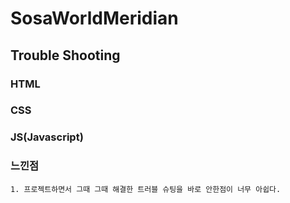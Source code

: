 # SosaWorldMeridian

## Trouble Shooting

### HTML

### CSS

### JS(Javascript)

### 느낀점
    1. 프로젝트하면서 그때 그때 해결한 트러블 슈팅을 바로 안한점이 너무 아쉽다.